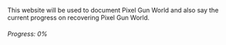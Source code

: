 This website will be used to document Pixel Gun World and also say the current progress on recovering Pixel Gun World.

###### Progress: 0%

